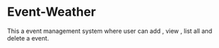 # Event-Weather
This a event management system where user can add , view , list all and delete a event.
